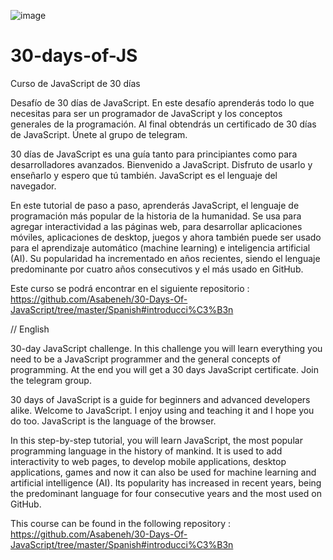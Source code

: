 ![image](https://user-images.githubusercontent.com/81261121/192973315-5460be49-d2a7-46bf-9a47-78c89cbe3b81.png)

# 30-days-of-JS
Curso de JavaScript de 30 días 

Desafío de 30 días de JavaScript. En este desafío aprenderás todo lo que necesitas para ser un programador de JavaScript y los conceptos generales de la programación. Al final obtendrás un certificado de 30 días de JavaScript. Únete al grupo de telegram.

30 días de JavaScript es una guía tanto para principiantes como para desarrolladores avanzados. Bienvenido a JavaScript. Disfruto de usarlo y enseñarlo y espero que tú también. JavaScript es el lenguaje del navegador.

En este tutorial de paso a paso, aprenderás JavaScript, el lenguaje de programación más popular de la historia de la humanidad. Se usa para agregar interactividad a las páginas web, para desarrollar aplicaciones móviles, aplicaciones de desktop, juegos y ahora también puede ser usado para el aprendizaje automático (machine learning) e inteligencia artificial (AI). Su popularidad ha incrementado en años recientes, siendo el lenguaje predominante por cuatro años consecutivos y el más usado en GitHub.

Este curso se podrá encontrar en el siguiente repositorio : https://github.com/Asabeneh/30-Days-Of-JavaScript/tree/master/Spanish#introducci%C3%B3n

// English

30-day JavaScript challenge. In this challenge you will learn everything you need to be a JavaScript programmer and the general concepts of programming. At the end you will get a 30 days JavaScript certificate. Join the telegram group.

30 days of JavaScript is a guide for beginners and advanced developers alike. Welcome to JavaScript. I enjoy using and teaching it and I hope you do too. JavaScript is the language of the browser.

In this step-by-step tutorial, you will learn JavaScript, the most popular programming language in the history of mankind. It is used to add interactivity to web pages, to develop mobile applications, desktop applications, games and now it can also be used for machine learning and artificial intelligence (AI). Its popularity has increased in recent years, being the predominant language for four consecutive years and the most used on GitHub.

This course can be found in the following repository : https://github.com/Asabeneh/30-Days-Of-JavaScript/tree/master/Spanish#introducci%C3%B3n
